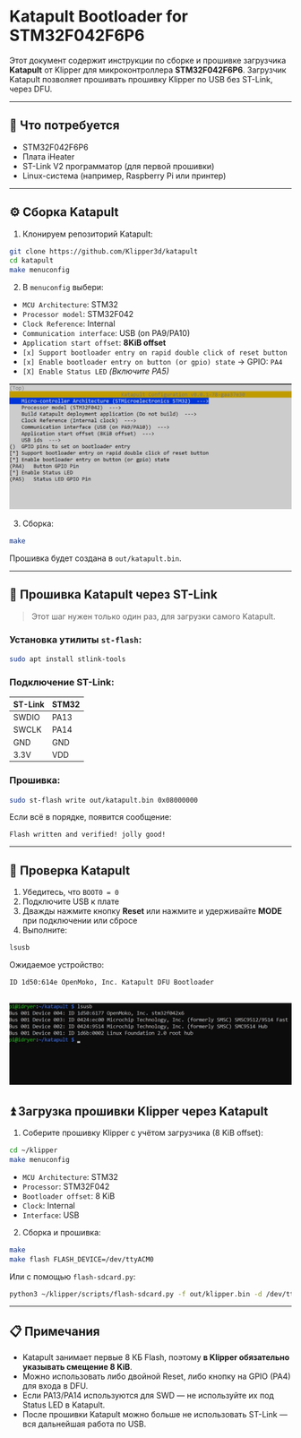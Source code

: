 # Katapult Bootloader for STM32F042F6P6

Этот документ содержит инструкции по сборке и прошивке загрузчика **Katapult** от Klipper для микроконтроллера **STM32F042F6P6**. Загрузчик Katapult позволяет прошивать прошивку Klipper по USB без ST-Link, через DFU.

---

## 🧰 Что потребуется

- STM32F042F6P6
- Плата iHeater
- ST-Link V2 программатор (для первой прошивки)
- Linux-система (например, Raspberry Pi или принтер)

---

## ⚙️ Сборка Katapult

1. Клонируем репозиторий Katapult:

```bash
git clone https://github.com/Klipper3d/katapult
cd katapult
make menuconfig
```

2. В `menuconfig` выбери:

- `MCU Architecture`: STM32
- `Processor model`: STM32F042
- `Clock Reference`: Internal
- `Communication interface`: USB (on PA9/PA10)
- `Application start offset`: **8KiB offset**
- `[x] Support bootloader entry on rapid double click of reset button`
- `[x] Enable bootloader entry on button (or gpio) state` → GPIO: `PA4` 
- `[X] Enable Status LED` *(Включите PA5)*


![menuconfig](img/katapult_menuconfig.jpg)

3. Сборка:

```bash
make
```

Прошивка будет создана в `out/katapult.bin`.

---

## 🔌 Прошивка Katapult через ST-Link

> Этот шаг нужен только один раз, для загрузки самого Katapult.

### Установка утилиты `st-flash`:

```bash
sudo apt install stlink-tools
```

### Подключение ST-Link:

| ST-Link | STM32     |
|---------|-----------|
| SWDIO   | PA13      |
| SWCLK   | PA14      |
| GND     | GND       |
| 3.3V    | VDD       |

### Прошивка:

```bash
sudo st-flash write out/katapult.bin 0x08000000
```

Если всё в порядке, появится сообщение:

```
Flash written and verified! jolly good!
```

---

## 🚀 Проверка Katapult

1. Убедитесь, что `BOOT0 = 0`
2. Подключите USB к плате
3. Дважды нажмите кнопку **Reset** или нажмите и удерживайте **MODE** при подключении или сбросе
4. Выполните:

```bash
lsusb
```

Ожидаемое устройство:

```
ID 1d50:614e OpenMoko, Inc. Katapult DFU Bootloader
```
![openmoko](img/openmoko.jpg)
---

## ⏫ Загрузка прошивки Klipper через Katapult

1. Соберите прошивку Klipper с учётом загрузчика (8 KiB offset):

```bash
cd ~/klipper
make menuconfig
```

- `MCU Architecture`: STM32
- `Processor`: STM32F042
- `Bootloader offset`: 8 KiB
- `Clock`: Internal
- `Interface`: USB

2. Сборка и прошивка:

```bash
make
make flash FLASH_DEVICE=/dev/ttyACM0
```

Или с помощью `flash-sdcard.py`:

```bash
python3 ~/klipper/scripts/flash-sdcard.py -f out/klipper.bin -d /dev/ttyACM0
```

---

## 📋 Примечания

- Katapult занимает первые 8 КБ Flash, поэтому **в Klipper обязательно указывать смещение 8 KiB**.
- Можно использовать либо двойной Reset, либо кнопку на GPIO (PA4) для входа в DFU.
- Если PA13/PA14 используются для SWD — не используйте их под Status LED в Katapult.
- После прошивки Katapult можно больше не использовать ST-Link — вся дальнейшая работа по USB.

